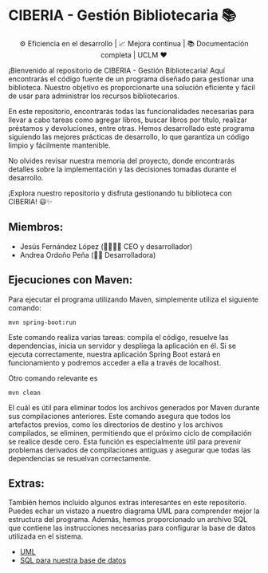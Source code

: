 # CIBERIA - Gestión Bibliotecaria 📚


<p align="center">
  ⚙️ Eficiencia en el desarrollo | 📈 Mejora continua |  📚 Documentación completa |  UCLM ❤️</p>

¡Bienvenido al repositorio de CIBERIA - Gestión Bibliotecaria! Aquí encontrarás el código fuente de un programa diseñado para gestionar una biblioteca. Nuestro objetivo es proporcionarte una solución eficiente y fácil de usar para administrar los recursos bibliotecarios.

En este repositorio, encontrarás todas las funcionalidades necesarias para llevar a cabo tareas como agregar libros, buscar libros por título, realizar préstamos y devoluciones, entre otras. Hemos desarrollado este programa siguiendo las mejores prácticas de desarrollo, lo que garantiza un código limpio y fácilmente mantenible.

No olvides revisar nuestra memoria del proyecto, donde encontrarás detalles sobre la implementación y las decisiones tomadas durante el desarrollo.

¡Explora nuestro repositorio y disfruta gestionando tu biblioteca con CIBERIA! 😃✨
## Miembros:
- Jesús Fernández López (👨‍💻‍👨‍💼 CEO y desarrollador)
- Andrea Ordoño Peña (👩‍💻 Desarrolladora)

## Ejecuciones con Maven:
Para ejecutar el programa utilizando Maven, simplemente utiliza el siguiente comando:

```
mvn spring-boot:run
```
Este comando realiza varias tareas: compila el código, resuelve las dependencias, inicia un servidor y despliega la aplicación en él. Si se ejecuta correctamente, nuestra aplicación Spring Boot estará en funcionamiento y podremos acceder a ella a través de localhost.

Otro comando relevante es
```
mvn clean
```
El cuál es útil para eliminar todos los archivos generados por Maven durante sus compilaciones anteriores. Este comando asegura que todos los artefactos previos, como los directorios de destino y los archivos compilados, se eliminen, permitiendo que el próximo ciclo de compilación se realice desde cero. Esta función es especialmente útil para prevenir problemas derivados de compilaciones antiguas y asegurar que todas las dependencias se resuelvan correctamente.

## Extras:
También hemos incluido algunos extras interesantes en este repositorio. Puedes echar un vistazo a nuestro diagrama UML para comprender mejor la estructura del programa. Además, hemos proporcionado un archivo SQL que contiene las instrucciones necesarias para configurar la base de datos utilizada en el sistema.
- [UML](extras/UML.vpp)
- [SQL para nuestra base de datos](extras/BBDD.sql)





